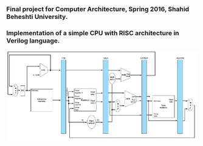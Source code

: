 ### Final project for Computer Architecture, Spring 2016, Shahid Beheshti University.

### Implementation of a simple CPU with RISC architecture in Verilog language.

![](https://raw.githubusercontent.com/AsalJalilvand/RISC_CPU/master/pipeline.PNG)
